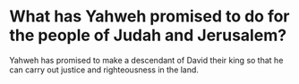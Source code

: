 # What has Yahweh promised to do for the people of Judah and Jerusalem?

Yahweh has promised to make a descendant of David their king so that he can carry out justice and righteousness in the land.
